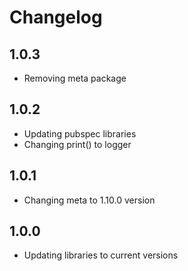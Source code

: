 # Changelog

## 1.0.3
- Removing meta package

## 1.0.2

- Updating pubspec libraries
- Changing print() to logger

## 1.0.1

- Changing meta to 1.10.0 version

## 1.0.0

- Updating libraries to current versions
